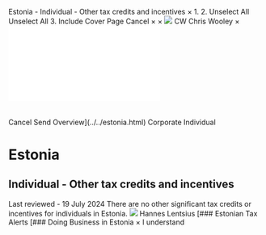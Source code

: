 Estonia - Individual - Other tax credits and incentives
×
1.
2.
Unselect All
Unselect All
3.
Include Cover Page
Cancel
×
×
![](../../-/media/world-wide-tax-summaries/attachments/global---chris-wooley.ashx%3Frev=ac5e5f3223b34096b1afc2a6009c7320&revision=ac5e5f32-23b3-4096-b1af-c2a6009c7320&hash=859B7ADC84DC2CBEC9760E9E6EE7DE6D0A8BFCDF)
CW
Chris Wooley
×
![](other-tax-credits-and-incentives.html)
######
Cancel
Send
Overview](../../estonia.html)
Corporate
Individual
# Estonia
## Individual - Other tax credits and incentives
Last reviewed - 19 July 2024
There are no other significant tax credits or incentives for individuals in Estonia.
![](../../-/media/world-wide-tax-summaries/attachments/estonia---hannes_lentsius.ashx%3Frev=31f88e16b03b44cbbfa48d1a5b28f7b6&revision=31f88e16-b03b-44cb-bfa4-8d1a5b28f7b6&hash=1B232B35B005C29B4211D624E8D01BC29E7ADF61)
Hannes Lentsius
[### Estonian Tax Alerts
[### Doing Business in Estonia
×
I understand